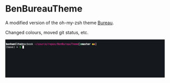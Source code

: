 # BenBureauTheme
A modified version of the oh-my-zsh theme [Bureau](https://github.com/ohmyzsh/ohmyzsh/wiki/Themes#bureau).

Changed colours, moved git status, etc.

![Screenshot of Prompt](images/benbureau_screenshot.png)

